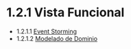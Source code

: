 # 1.2.1 Vista Funcional

- 1.2.1.1 [Event Storming](https://github.com/F3liP3L/Software2-QuickJob-Documentacion/blob/main/desing-dettails/vista-funcional/evenstorming/event-storming.md)
- 1.2.1.2 [Modelado de Dominio]()